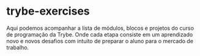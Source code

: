 # trybe-exercises
Aqui podemos acompanhar a lista de módulos, blocos e projetos do curso de programação da Trybe. 
Onde cada etapa consiste em um aprendizado novo e novos desafios com intuito de preparar o aluno para o mercado de trabalho.
